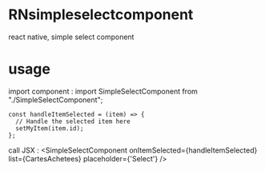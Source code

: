 # RNsimpleselectcomponent
react native, simple select component

# usage 

import component :
import SimpleSelectComponent  from "./SimpleSelectComponent";

    const handleItemSelected = (item) => {
      // Handle the selected item here
      setMyItem(item.id);
    };
  

call JSX : 
<SimpleSelectComponent onItemSelected={handleItemSelected} list={CartesAchetees}
placeholder={'Select'}
/>
